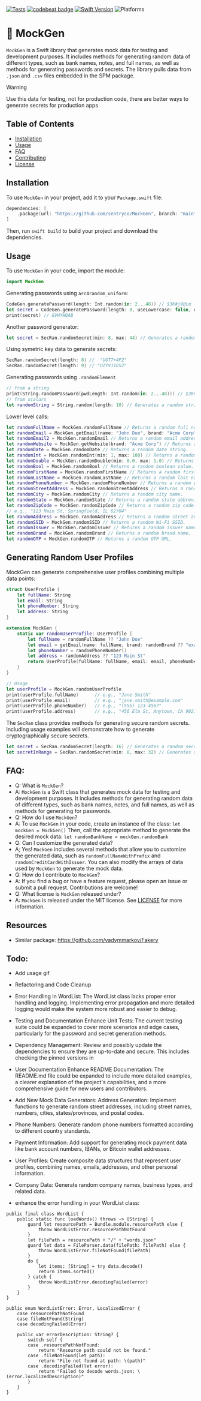 [![Tests](https://github.com/sentryco/MockGen/actions/workflows/tests.yml/badge.svg)](https://github.com/sentryco/MockGen/actions/workflows/tests.yml)
[![codebeat badge](https://codebeat.co/badges/6f474052-1ae2-4c61-b72f-dcd23e442278)](https://codebeat.co/projects/github-com-sentryco-mockgen-main)
[![Swift Version](https://img.shields.io/badge/Swift-5.9-orange.svg)](https://swift.org)
![Platforms](https://img.shields.io/badge/platforms-macOS%20|%20iOS-blue.svg)

# 🧪 MockGen

`MockGen` is a Swift library that generates mock data for testing and development purposes. It includes methods for generating random data of different types, such as bank names, notes, and full names, as well as methods for generating passwords and secrets. The library pulls data from `.json` and `.csv` files embedded in the SPM package.

> [!WARNING]  
> Use this data for testing, not for production code, there are better ways to generate secrets for production apps

## Table of Contents

- [Installation](#installation)
- [Usage](#usage)
- [FAQ](#FAQ)
- [Contributing](#contributing)
- [License](#license)

## Installation

To use `MockGen` in your project, add it to your `Package.swift` file:

```swift
dependencies: [
    .package(url: "https://github.com/sentryco/MockGen", branch: "main")
]
```

Then, run `swift build` to build your project and download the dependencies.

## Usage

To use `MockGen` in your code, import the module:

```swift
import MockGen
```

Generating passwords using `arc4random_uniform`:

```swift
CodeGen.generatePassword(length: Int.random(in: 2...48)) // $3K#j9@Lm
let secret = CodeGen.generatePassword(length: 8, useLowercase: false, useNumbers: false, useSpecialChars: false) //
print(secret) // GVHYWQAB
```

Another password generator:

```swift
let secret = SecRan.randomSecret(min: 8, max: 44) // Generates a random secret string between 8 and 44 characters in length.
```

Using symetric key data to generate secrets:

```swift
SecRan.randomSecret(length: 8) //  "UGT7+4P2"
SecRan.randomSecret(length: 9) // "UZYVJ1OS2"
```

Generating passwords using `.randomElement` 

```swift
// from a string 
print(String.randomPassword(pwdLength: Int.random(in: 2...48))) // $3K#j9@Lm
// from scalars
let randomString = String.random(length: 10) // Generates a random string of length 10. aB48xhKk2Yc
```

Lower level calls:

```swift
let randomFullName = MockGen.randomFullName // Returns a random full name.
let randomEmail = MockGen.getEmail(name: "John Doe", brand: "Acme Corp") // Returns a random email address with the specified name and brand.
let randomEmail2 = MockGen.randomEmail // Returns a random email address with a random name and random brand.
let randomWebsite = MockGen.getWebsite(brand: "Acme Corp") // Returns a random website URL with the specified brand.
let randomDate = MockGen.randomDate // Returns a random date string.
let randomInt = MockGen.randomInt(min: 1, max: 100) // Returns a random integer between the specified minimum and maximum values.
let randomDouble = MockGen.randomDouble(min: 0.0, max: 1.0) // Returns a random double between the specified minimum and maximum values.
let randomBool = MockGen.randomBool // Returns a random boolean value.
let randomFirstName = MockGen.randomFirstName // Returns a random first name.
let randomLastName = MockGen.randomLastName // Returns a random last name.
let randomPhoneNumber = MockGen.randomPhoneNumber // Returns a random phone number.
let randomStreetAddress = MockGen.randomStreetAddress // Returns a random street address.
let randomCity = MockGen.randomCity // Returns a random city name.
let randomState = MockGen.randomState // Returns a random state abbreviation.
let randomZipCode = MockGen.randomZipCode // Returns a random zip code.
// e.g., "123 Main St, Springfield, IL 62704"
let randomAddress = MockGen.randomAddress // Returns a random street address.
let randomSSID = MockGen.randomSSID // Returns a random Wi-Fi SSID.
let randomIssuer = MockGen.randomIssuer // Returns a random issuer name.
let randomBrand = MockGen.randomBrand // Returns a random brand name.
let randomOTP = MockGen.randomOTP // Returns a random OTP URL.
```

## Generating Random User Profiles

MockGen can generate comprehensive user profiles combining multiple data points:

```swift
struct UserProfile {
    let fullName: String
    let email: String
    let phoneNumber: String
    let address: String
}

extension MockGen {
    static var randomUserProfile: UserProfile {
        let fullName = randomFullName ?? "John Doe"
        let email = getEmail(name: fullName, brand: randomBrand ?? "example.com") ?? "johndoe@example.com"
        let phoneNumber = randomPhoneNumber()
        let address = randomAddress ?? "123 Main St"
        return UserProfile(fullName: fullName, email: email, phoneNumber: phoneNumber, address: address)
    }
}

// Usage
let userProfile = MockGen.randomUserProfile
print(userProfile.fullName)      // e.g., "Jane Smith"
print(userProfile.email)         // e.g., "jane.smith@example.com"
print(userProfile.phoneNumber)   // e.g., "(555) 123-4567"
print(userProfile.address)       // e.g., "456 Elm St, Anytown, CA 90210"
```

The `SecRan` class provides methods for generating secure random secrets. Including usage examples will demonstrate how to generate cryptographically secure secrets.

```swift
let secret = SecRan.randomSecret(length: 16) // Generates a random secret string of length 16.
let secretInRange = SecRan.randomSecret(min: 8, max: 32) // Generates a random secret string with length between 8 and 32.
```

## FAQ:

- Q: What is `MockGen`?
- A: `MockGen` is a Swift class that generates mock data for testing and development purposes. It includes methods for generating random data of different types, such as bank names, notes, and full names, as well as methods for generating for passwords.
- Q: How do I use `MockGen`?
- A: To use `MockGen` in your code, create an instance of the class: `let mockGen = MockGen()` Then, call the appropriate method to generate the desired mock data: `let randomBankName = mockGen.randomBank`
- Q: Can I customize the generated data?
- A; Yes! `MockGen` includes several methods that allow you to customize the generated data, such as `randomFullNameWithPrefix` and `randomCreditCardWithIssuer`. You can also modify the arrays of data used by `MockGen` to generate the mock data.
- Q: How do I contribute to `MockGen`?
- A: If you find a bug or have a feature request, please open an issue or submit a pull request. Contributions are welcome!
- Q: What license is `MockGen` released under?
- A: `MockGen` is released under the MIT license. See [LICENSE](LICENSE) for more information.

## Resources

- Similar package: https://github.com/vadymmarkov/Fakery

## Todo: 
- Add usage gif
- Refactoring and Code Cleanup
- Error Handling in WordList: The WordList class lacks proper error handling and logging. Implementing error propagation and more detailed logging would make the system more robust and easier to debug.
- Testing and Documentation
Enhance Unit Tests: The current testing suite could be expanded to cover more scenarios and edge cases, particularly for the password and secret generation methods.
- Dependency Management: Review and possibly update the dependencies to ensure they are up-to-date and secure. This includes checking the pinned versions in
- User Documentation
Enhance README Documentation: The README.md file could be expanded to include more detailed examples, a clearer explanation of the project's capabilities, and a more comprehensive guide for new users and contributors.
- Add New Mock Data Generators:
Address Generation: Implement functions to generate random street addresses, including street names, numbers, cities, states/provinces, and postal codes.
- Phone Numbers: Generate random phone numbers formatted according to different country standards.
- Payment Information: Add support for generating mock payment data like bank account numbers, IBANs, or Bitcoin wallet addresses.
- User Profiles: Create composite data structures that represent user profiles, combining names, emails, addresses, and other personal information.
- Company Data: Generate random company names, business types, and related data.

- enhance the error handling in your WordList class:


```
public final class WordList {
    public static func loadWords() throws -> [String] {
        guard let resourcePath = Bundle.module.resourcePath else {
            throw WordListError.resourcePathNotFound
        }
        let filePath = resourcePath + "/" + "words.json"
        guard let data = FileParser.data(filePath: filePath) else {
            throw WordListError.fileNotFound(filePath)
        }
        do {
            let items: [String] = try data.decode()
            return items.sorted()
        } catch {
            throw WordListError.decodingFailed(error)
        }
    }
}

public enum WordListError: Error, LocalizedError {
    case resourcePathNotFound
    case fileNotFound(String)
    case decodingFailed(Error)
    
    public var errorDescription: String? {
        switch self {
        case .resourcePathNotFound:
            return "Resource path could not be found."
        case .fileNotFound(let path):
            return "File not found at path: \(path)"
        case .decodingFailed(let error):
            return "Failed to decode words.json: \(error.localizedDescription)"
        }
    }
}
```
